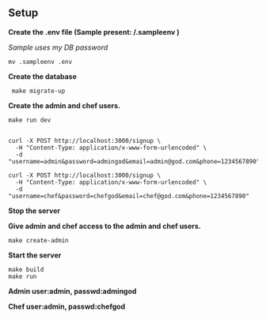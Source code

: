 ## Setup

**Create the .env file (Sample present: /.sampleenv )**

*Sample uses my DB password*
```
mv .sampleenv .env
```

**Create the database**
```
 make migrate-up
```



**Create the admin and chef users.**
```
make run dev
```
```

curl -X POST http://localhost:3000/signup \
  -H "Content-Type: application/x-www-form-urlencoded" \
  -d "username=admin&password=admingod&email=admin@god.com&phone=1234567890"

curl -X POST http://localhost:3000/signup \
  -H "Content-Type: application/x-www-form-urlencoded" \
  -d "username=chef&password=chefgod&email=chef@god.com&phone=1234567890"

```

**Stop the server**


**Give admin and chef access to the admin and chef users.**
```
make create-admin
```

**Start the server**

```
make build
make run
```



**Admin user:admin, passwd:admingod**

**Chef user:admin, passwd:chefgod**
